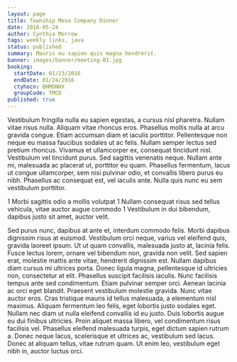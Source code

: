 ```yaml
---
layout: page
title: Township Mesa Company Dinner
date: 2016-05-24
author: Cynthia Morrow
tags: weekly links, java
status: published
summary: Mauris eu sapien quis magna hendrerit.
banner: images/banner/meeting-01.jpg
booking:
  startDate: 01/23/2016
  endDate: 01/24/2016
  ctyhocn: BHMDNHX
  groupCode: TMCD
published: true
---
```

Vestibulum fringilla nulla eu sapien egestas, a cursus nisl pharetra. Nullam vitae risus nulla. Aliquam vitae rhoncus eros. Phasellus mollis nulla at arcu gravida congue. Etiam accumsan diam et iaculis porttitor. Pellentesque non neque eu massa faucibus sodales ut ac felis. Nullam semper lectus sed pretium rhoncus. Vivamus et ullamcorper ex, consequat tincidunt nisl. Vestibulum vel tincidunt purus. Sed sagittis venenatis neque. Nullam ante mi, malesuada ac placerat ut, porttitor eu quam. Phasellus fermentum, lacus ut congue ullamcorper, sem nisi pulvinar odio, et convallis libero purus eu nibh. Phasellus ac consequat est, vel iaculis ante. Nulla quis nunc eu sem vestibulum porttitor.

1 Morbi sagittis odio a mollis volutpat
1 Nullam consequat risus sed tellus vehicula, vitae auctor augue commodo
1 Vestibulum in dui bibendum, dapibus justo sit amet, auctor velit.

Sed purus nunc, dapibus at ante et, interdum commodo felis. Morbi dapibus dignissim risus at euismod. Vestibulum orci neque, varius vel eleifend quis, gravida laoreet ipsum. Ut ut quam convallis, malesuada justo at, lacinia felis. Fusce lectus lorem, ornare vel bibendum non, gravida non velit. Sed sapien erat, molestie mattis ante vitae, hendrerit dignissim est. Nullam dapibus diam cursus mi ultrices porta. Donec ligula magna, pellentesque id ultricies non, consectetur at elit.
Phasellus suscipit facilisis iaculis. Nunc facilisis tempus ante sed condimentum. Etiam pulvinar semper orci. Aenean lacinia ac orci eget blandit. Praesent vestibulum molestie gravida. Nunc vitae auctor eros. Cras tristique mauris id tellus malesuada, a elementum nisl maximus. Aliquam fermentum leo felis, eget lobortis justo sodales eget. Nullam nec diam ut nulla eleifend convallis id eu justo. Duis lobortis augue eu dui finibus ultricies. Proin aliquet massa libero, vel condimentum risus facilisis vel. Phasellus eleifend malesuada turpis, eget dictum sapien rutrum a. Donec neque lacus, scelerisque et ultrices ac, vestibulum sed lacus. Donec at aliquam tellus, vitae rutrum quam. Ut enim leo, vestibulum eget nibh in, auctor luctus orci.
